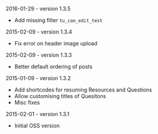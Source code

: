 2016-01-29 - version 1.3.5

  * Add missing filter `tu_can_edit_test`

2015-02-09 - version 1.3.4

  * Fix error on header image upload

2015-02-09 - version 1.3.3

  * Better default ordering of posts

2015-01-09 - version 1.3.2

  * Add shortcodes for resuming Resources and Questions
  * Allow customising titles of Quesitons
  * Misc fixes

2015-02-01 - version 1.3.1

  * Initial OSS version

